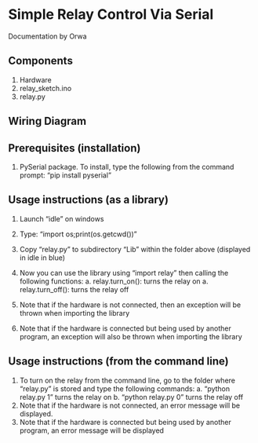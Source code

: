 # **Simple Relay Control Via Serial**
Documentation by Orwa

## **Components**
1. Hardware
2. relay_sketch.ino
3. relay.py

## **Wiring Diagram**

## **Prerequisites (installation)**
1. PySerial package. To install, type the following from the command prompt:
 “pip install pyserial”

## **Usage instructions (as a library)**
1. Launch “idle” on windows
2. Type: “import os;print(os.getcwd())”
 
3. Copy “relay.py” to subdirectory “Lib” within the folder above (displayed in idle in blue)
4. Now you can use the library using “import relay” then calling the following functions:
 a. relay.turn_on(): turns the relay on
 a. relay.turn_off(): turns the relay off
5. Note that if the hardware is not connected, then an exception will be thrown when importing the library
6. Note that if the hardware is connected but being used by another program, an exception will also be thrown when importing the library

## **Usage instructions (from the command line)**
1. To turn on the relay from the command line, go to the folder where “relay.py” is stored and type the following commands:
a.	“python relay.py 1” turns the relay on
b.	“python relay.py 0” turns the relay off
2. Note that if the hardware is not connected, an error message will be displayed.
3. Note that if the hardware is connected but being used by another program, an error message will be displayed
